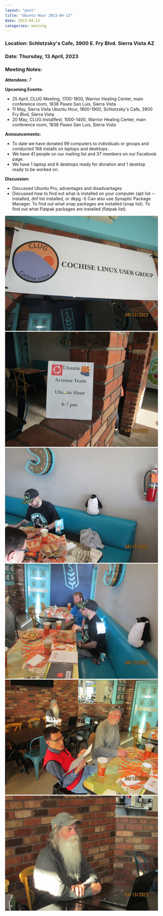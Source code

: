 ```yaml
---
layout: "post"
title: "Ubuntu Hour 2023-04-13"
date: 2023-04-13
categories: meeting
---
```


### Location: Schlotzsky's Cafe, 3900 E. Fry Blvd. Sierra Vista AZ

### Date: Thursday, 13 April, 2023

### Meeting Notes:

**Attendees:** 7

**Upcoming Events:**
 * 25 April, CLUG Meeting, 1700-1800, Warrior Healing Center, main conference room, 1838 Paseo San Luis, Sierra Vista
 * 11 May, Sierra Vista Ubuntu Hour, 1800-1900, Schlotzsky's Cafe, 3900 Fry Blvd, Sierra Vista
 * 20 May, CLUG Installfest, 1000-1400, Warrior Healing Center, main conference room, 1838 Paseo San Luis, Sierra Vista

**Announcements:**
 * To date we have donated 99 computers to individuals or groups and conducted 168 installs on laptops and desktops.
 * We have 41 people on our mailing list and 37 members on our Facebook page.
 * We have 1 laptop and 6 desktops ready for donation and 1 desktop ready to be worked on.

**Discussion:**
 * Discussed Ubuntu Pro, advantages and disadvantages
 * Discussed how to find out what is installed on your computer (apt list --installed, dnf list installed, or dkpg -l)  Can also use Synaptic Package Manager.  To find out what snap packages are installed (snap list).  To find out what Flatpak packages are installed (flatpak list).


![alt text](https://raw.githubusercontent.com/CochiseLinuxUsersGroup/CochiseLinuxUsersGroup.github.io/master/images2/rsz_sv_ubuntuhour_2023-04-13_1.jpg)
![alt text](https://raw.githubusercontent.com/CochiseLinuxUsersGroup/CochiseLinuxUsersGroup.github.io/master/images2/rsz_sv_ubuntuhour_2023-04-13_2.jpg)
![alt text](https://raw.githubusercontent.com/CochiseLinuxUsersGroup/CochiseLinuxUsersGroup.github.io/master/images2/rsz_sv_ubuntuhour_2023-04-13_3.jpg)
![alt text](https://raw.githubusercontent.com/CochiseLinuxUsersGroup/CochiseLinuxUsersGroup.github.io/master/images2/rsz_sv_ubuntuhour_2023-04-13_4.jpg)
![alt text](https://raw.githubusercontent.com/CochiseLinuxUsersGroup/CochiseLinuxUsersGroup.github.io/master/images2/rsz_sv_ubuntuhour_2023-04-13_5.jpg)
![alt text](https://raw.githubusercontent.com/CochiseLinuxUsersGroup/CochiseLinuxUsersGroup.github.io/master/images2/rsz_sv_ubuntuhour_2023-04-13_6.jpg)
